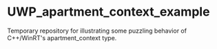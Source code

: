 # UWP_apartment_context_example
Temporary repository for illustrating some puzzling behavior of C++/WinRT's apartment_context type.
